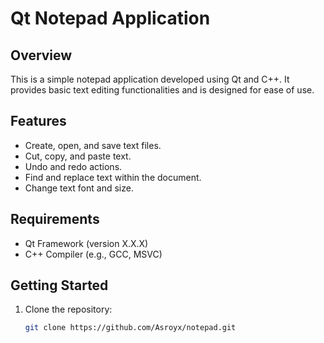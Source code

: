 # Qt Notepad Application

## Overview

This is a simple notepad application developed using Qt and C++. It provides basic text editing functionalities and is designed for ease of use.

## Features

- Create, open, and save text files.
- Cut, copy, and paste text.
- Undo and redo actions.
- Find and replace text within the document.
- Change text font and size.

## Requirements

- Qt Framework (version X.X.X)
- C++ Compiler (e.g., GCC, MSVC)

## Getting Started

1. Clone the repository:

   ```sh
   git clone https://github.com/Asroyx/notepad.git
